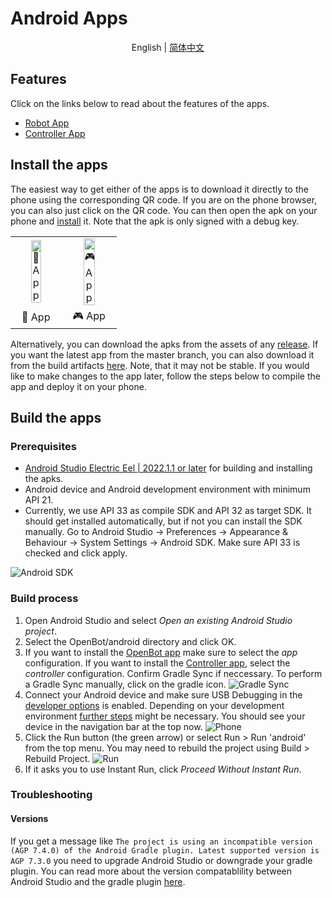 # Android Apps

<p align="center">
  <span>English</span> |
  <a href="README_CN.md">简体中文</a>
</p>

## Features

Click on the links below to read about the features of the apps.

- [Robot App](robot/README.md)
- [Controller App](controller/README.md)

## Install the apps

The easiest way to get either of the apps is to download it directly to the phone using the corresponding QR code. If you are on the phone browser, you can also just click on the QR code. You can then open the apk on your phone and [install](https://www.lifewire.com/install-apk-on-android-4177185) it. Note that the apk is only signed with a debug key.

<table style="width:100%;border:none;text-align:center">
  <tr>
    <td>  <a href="https://app.openbot.org/robot" target="_blank">
    <img alt="🤖 App" width="50%" src="../docs/images/robot_app_qr_code.png" />
  </a>
    </td>
    <td>
  <a href="https://app.openbot.org/controller" target="_blank">
    <img alt="🎮 App" width="50%" src="../docs/images/controller_app_qr_code.png" />
  </a>
      </td>
  </tr>
  <tr>
    <td>🤖 App</td>
    <td>🎮 App</td>
  </tr>
</table>


Alternatively, you can download the apks from the assets of any [release](https://github.com/intel-isl/OpenBot/releases). If you want the latest app from the master branch, you can also download it from the build artifacts [here](https://github.com/intel-isl/OpenBot/actions?query=workflow%3A%22Java+CI+with+Gradle%22). Note, that it may not be stable. If you would like to make changes to the app later, follow the steps below to compile the app and deploy it on your phone.

## Build the apps

### Prerequisites

- [Android Studio Electric Eel | 2022.1.1 or later](https://developer.android.com/studio/index.html) for building and installing the apks.
- Android device and Android development environment with minimum API 21.
- Currently, we use API 33 as compile SDK and API 32 as target SDK. It should get installed automatically, but if not you can install the SDK manually. Go to Android Studio -> Preferences -> Appearance & Behaviour -> System Settings -> Android SDK. Make sure API 33 is checked and click apply.

![Android SDK](../docs/images/android_studio_sdk.jpg)

### Build process

1. Open Android Studio and select *Open an existing Android Studio project*.
2. Select the OpenBot/android directory and click OK.
3. If you want to install the [OpenBot app](app/README.md) make sure to select the *app* configuration. If you want to install the [Controller app](controller/README.md), select the *controller* configuration. Confirm Gradle Sync if neccessary. To perform a Gradle Sync manually, click on the gradle icon.
  ![Gradle Sync](../docs/images/android_studio_bar_gradle.jpg)
4. Connect your Android device and make sure USB Debugging in the [developer options](https://developer.android.com/studio/debug/dev-options) is enabled. Depending on your development environment [further steps](https://developer.android.com/studio/run/device) might be necessary. You should see your device in the navigation bar at the top now.
  ![Phone](../docs/images/android_studio_bar_phone.jpg)
5. Click the Run button (the green arrow) or select Run > Run 'android' from the top menu. You may need to rebuild the project using Build > Rebuild Project.
  ![Run](../docs/images/android_studio_bar_run.jpg)
6. If it asks you to use Instant Run, click *Proceed Without Instant Run*.

### Troubleshooting

#### Versions

If you get a message like `The project is using an incompatible version (AGP 7.4.0) of the Android Gradle plugin. Latest supported version is AGP 7.3.0` you need to upgrade Android Studio or downgrade your gradle plugin. You can read more about the version compatablility between Android Studio and the gradle plugin [here](https://developer.android.com/studio/releases/gradle-plugin#android_gradle_plugin_and_android_studio_compatibility).

